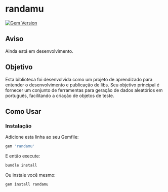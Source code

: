# randamu

  [![Gem Version](https://badge.fury.io/rb/randamu.svg)](https://badge.fury.io/rb/randamu)

## Aviso

Ainda está em desenvolvimento.

## Objetivo

Esta biblioteca foi desenvolvida como um projeto de aprendizado para entender o desenvolvimento e publicação de libs. Seu objetivo principal é fornecer um conjunto de ferramentas para geração de dados aleatórios em português, facilitando a criação de objetos de teste.

## Como Usar

### Instalação

Adicione esta linha ao seu Gemfile:

```ruby
gem 'randamu'
```

E então execute:

```sh
bundle install
```

Ou instale você mesmo:

```sh
gem install randamu
```




